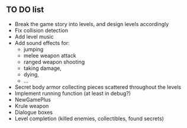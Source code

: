 ## TO DO list
- Break the game story into levels, and design levels accordingly
- Fix collision detection
- Add level music
- Add sound effects for:
  - jumping
  - melee weapon attack
  - ranged weapon shooting
  - taking damage,
  - dying,
  - ...
- Secret body armor collecting pieces scattered throughout the levels
- Implement running function (at least in debug?)
- NewGamePlus
- Krule weapon
- Dialogue boxes
- Level completion (killed enemies, collectibles, found secrets)
